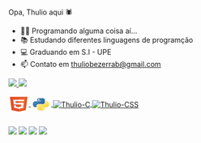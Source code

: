 Opa, Thulio aqui 🕷

- 👨‍💻 Programando alguma coisa aí...
- 📚 Estudando diferentes linguagens de programção
- 💻 Graduando em S.I - UPE 
- 📫 Contato em thuliobezerrab@gmail.com
  
<div>
  <a href="https://github.com/Thulio05">
  <img height="180em" src="https://github-readme-stats.vercel.app/api?username=Thulio05&show_icons=true&theme=radical&include_all_commits=true&count_private=true"/>
  <img height="150em" src="https://github-readme-stats.vercel.app/api/top-langs/?username=Thulio05&layout=compact&langs_count=16&theme=dracula"/>
  </div>
    
 <div style="display: inline_block"><br>
  <img align="center" alt="Thulio-HTML" height="30" width="40" src="https://raw.githubusercontent.com/devicons/devicon/master/icons/html5/html5-original.svg">
  <img align="center" alt="Thulio-Python" height="30" width="40" src="https://raw.githubusercontent.com/devicons/devicon/master/icons/python/python-original.svg">
  <img align="center" alt="Thulio-C" height="30" width="40" src="https://cdn.jsdelivr.net/gh/devicons/devicon/icons/c/c-original.svg">
  <img align="center" alt="Thulio-CSS" height="30" width="40" src="https://cdn.jsdelivr.net/gh/devicons/devicon/icons/css3/css3-original.svg" />        
</div>
  
  ##
 
<div> 
  <a href="https://www.instagram.com/thulio_05/" target="_blank"><img src="https://img.shields.io/badge/-Instagram-%23E4405F?style=for-the-badge&logo=instagram&logoColor=white" target="_blank"></a>
  <a href="https://discord.gg/thulio05" target="_blank"><img src="https://img.shields.io/badge/Discord-7289DA?style=for-the-badge&logo=discord&logoColor=white" target="_blank"></a> 
  <a href = "mailto:thuliobezerrab@gmail.com"><img src="https://img.shields.io/badge/Gmail-D14836?style=for-the-badge&logo=gmail&logoColor=white" target="_blank"></a>
  <a href="https://www.linkedin.com/in/thulio-aleixo-51a4102a0/" target="_blank"><img src="https://img.shields.io/badge/-LinkedIn-%230077B5?style=for-the-badge&logo=linkedin&logoColor=white" target="_blank"></a> 
</div>
